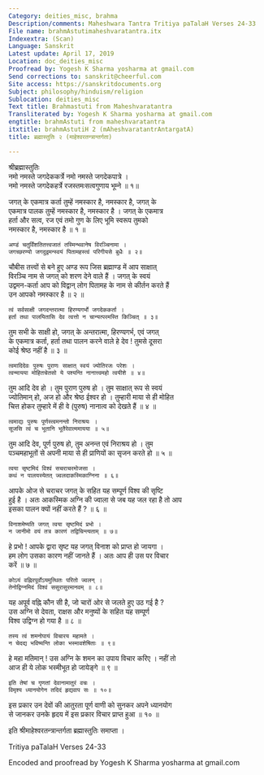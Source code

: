 ```yaml
---
Category: deities_misc, brahma
Description/comments: Maheshwara Tantra Tritiya paTalaH Verses 24-33
File name: brahmAstutimaheshvaratantra.itx
Indexextra: (Scan)
Language: Sanskrit
Latest update: April 17, 2019
Location: doc_deities_misc
Proofread by: Yogesh K Sharma yosharma at gmail.com
Send corrections to: sanskrit@cheerful.com
Site access: https://sanskritdocuments.org
Subject: philosophy/hinduism/religion
Sublocation: deities_misc
Text title: Brahmastuti from Maheshvaratantra
Transliterated by: Yogesh K Sharma yosharma at gmail.com
engtitle: brahmAstuti from maheshvaratantra
itxtitle: brahmAstutiH 2 (mAheshvaratantrAntargatA)
title: ब्रह्मास्तुतिः २ (माहेश्वरतन्त्रान्तर्गता)

---
```

  
 श्रीब्रह्मास्तुतिः   
    नमो नमस्ते जगदेककर्त्रे नमो नमस्ते जगदेकपात्रे ।  
    नमो नमस्ते जगदेकहर्त्रे रजस्तमःसत्वगुणाय भूम्ने ॥ १॥  
  
जगत् के एकमात्र कर्ता तुम्हें नमस्कार है, नमस्कार है, जगत् के  
एकमात्र पालक तुम्हें नमस्कार है, नमस्कार है । जगत् के एकमात्र  
हर्ता और सत्व, रज एवं तमो गुण के लिए भूमि स्वरूप तुमको  
नमस्कार है, नमस्कार है ॥ १ ॥  
  
    अण्डं चतुर्विंशतितत्त्वजातं तस्मिन्भवानेष विरञ्चिनामा ।  
    जगच्छरण्यो जगदुद्वमन्स्वयं पितामहस्त्वं परिगीयसे बुधैः ॥ २॥  
  
चौबीस तत्त्वों से बने हुए अण्ड रूप जिस ब्रह्माण्ड में आप साक्षात्  
विरञ्चि नाम से जगत् को शरण देने वाले हैं । जगत् के स्वयं  
उद्वमन-कर्ता आप को विद्वान् लोग पितामह के नाम से कीर्तन करते हैं  
उन आपको नमस्कार है ॥ २ ॥  
  
    त्वं सर्वसाक्षी जगदन्तरात्मा हिरण्यगर्भो जगदेककर्ता ।  
    हर्ता तथा पालयितासि देव त्वत्तो न चान्यत्परमस्ति किञ्चित् ॥ ३॥  
  
तुम सभी के साक्षी हो, जगत् के अन्तरात्मा, हिरण्यगर्भ, एवं जगत्  
के एकमात्र कर्ता, हर्ता तथा पालन करने वाले हे देव ! तुमसे दूसरा  
कोई श्रेष्ठ नहीं है ॥ ३ ॥  
  
    त्वमादिदेवः पुरुषः पुराणः साक्षात् स्वयं ज्योतिरजः परेशः ।  
    त्वन्मायया मोहितचेतसो ये पश्यन्ति नानात्त्वमहो त्वयीशे ॥ ४॥  
  
तुम आदि देव हो । तुम पुराण पुरुष हो । तुम साक्षात् रूप से स्वयं  
ज्योतिमान् हो, अज हो और श्रेष्ठ ईश्वर हो । तुम्हारी माया से ही मोहित  
चित्त होकर तुम्हारे में ही वे (पुरुष) नानात्व को देखते हैं ॥ ४ ॥  
  
    त्वमाद्यः पुरुषः पूर्णस्त्वमनन्तो निराश्रयः ।  
    सूजसि त्वं च भूतानि भूतैरेवात्ममायया ॥ ५॥  
  
तुम आदि देव, पूर्ण पुरुष हो, तुम अनन्त एवं निराश्रय हो । तुम  
पञ्चमहाभूतों से अपनी माया से ही प्राणियों का सृजन करते हो ॥ ५ ॥  
  
    त्वया सृष्टमिदं विश्वं सचराचरमोजसा ।  
    कथं न पालयस्येतत् ज्वलदाकस्मिकाग्निना ॥ ६॥  
  
आपके ओज से चराचर जगत् के सहित यह सम्पूर्ण विश्व की सृष्टि  
हुई है । अतः आकस्मिक अग्नि की ज्वाला से जब यह जल रहा है तो आप  
इसका पालन क्यों नहीं करते हैं ? ॥ ६ ॥  
  
    विनाशमेष्यति जगत् त्वया सृष्टमिदं प्रभो ।  
    न जानीमो वयं तत्र कारणं तद्विचिन्त्यताम् ॥ ७॥  
  
हे प्रभो ! आपके द्वारा सृष्ट यह जगत् विनाश को प्राप्त हो जायगा ।  
हम लोग उसका कारण नहीं जानते हैं । अतः आप ही उस पर विचार  
करें ॥ ७ ॥  
  
    कोऽयं वह्निरपूर्वोऽयमुत्थितः परितो ज्वलन् ।  
    तेनोद्विग्नमिदं विश्वं ससुरासुरमानवम् ॥ ८॥  
  
यह अपूर्व वह्नि कौन सी है, जो चारों ओर से जलते हुए उठ गई है ?  
उस अग्नि से देवता, राक्षस और मनुष्यों के सहित यह सम्पूर्ण  
विश्व उद्विग्न हो गया है ॥ ८ ॥  
  
    तस्य त्वं शमनोपायं विचारय महामते ।  
    न चेदद्य भविष्यन्ति लोका भस्मावशेषिताः ॥ ९॥  
  
हे महा मतिमान् ! उस अग्नि के शमन का उपाय विचार करिए । नहीं तो  
आज ही ये लोक भस्मीभूत हो जायेङ्गे ॥ ९ ॥  
  
    इति तेषां च गृणतां देवानामातुरं वचः ।  
    विमृश्य ध्यानयोगेन तदिदं हृद्यवाप सः ॥ १०॥  
  
इस प्रकार उन देवों की आतुरता पूर्ण वाणी को सुनकर अपने ध्यानयोग  
से जानकर उनके हृदय में इस प्रकार विचार प्राप्त हुआ ॥ १० ॥  
  
इति श्रीमाहेश्वरतन्त्रान्तर्गता ब्रह्मास्तुतिः समाप्ता ।  
  
  
Tritiya paTalaH Verses 24-33  
  
Encoded and proofread by Yogesh K Sharma yosharma at gmail.com  
  

